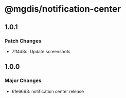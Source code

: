 # @mgdis/notification-center

## 1.0.1

### Patch Changes

- 7ff4d3c: Update screenshots

## 1.0.0

### Major Changes

- 6fe6663: notification center release
